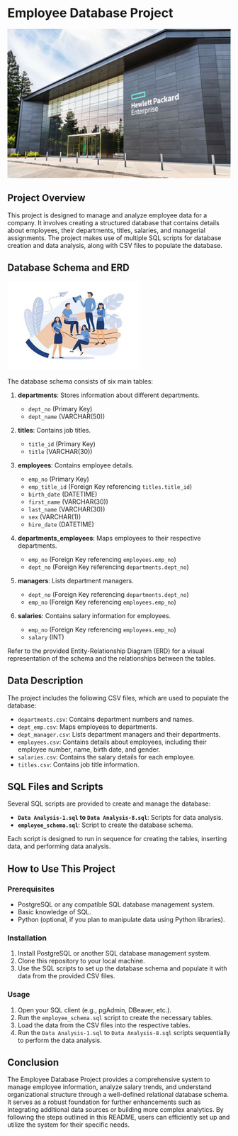 
# Employee Database Project
![Pewlett Hackard](Images/company.jpg)

## Project Overview

This project is designed to manage and analyze employee data for a company. It involves creating a structured database that contains details about employees, their departments, titles, salaries, and managerial assignments. The project makes use of multiple SQL scripts for database creation and data analysis, along with CSV files to populate the database.

## Database Schema and ERD
![Employee](Images/people.jpg)

The database schema consists of six main tables:

1. **departments**: Stores information about different departments.
   - `dept_no` (Primary Key)
   - `dept_name` (VARCHAR(50))

2. **titles**: Contains job titles.
   - `title_id` (Primary Key)
   - `title` (VARCHAR(30))

3. **employees**: Contains employee details.
   - `emp_no` (Primary Key)
   - `emp_title_id` (Foreign Key referencing `titles.title_id`)
   - `birth_date` (DATETIME)
   - `first_name` (VARCHAR(30))
   - `last_name` (VARCHAR(30))
   - `sex` (VARCHAR(1))
   - `hire_date` (DATETIME)

4. **departments_employees**: Maps employees to their respective departments.
   - `emp_no` (Foreign Key referencing `employees.emp_no`)
   - `dept_no` (Foreign Key referencing `departments.dept_no`)

5. **managers**: Lists department managers.
   - `dept_no` (Foreign Key referencing `departments.dept_no`)
   - `emp_no` (Foreign Key referencing `employees.emp_no`)

6. **salaries**: Contains salary information for employees.
   - `emp_no` (Foreign Key referencing `employees.emp_no`)
   - `salary` (INT)

Refer to the provided Entity-Relationship Diagram (ERD) for a visual representation of the schema and the relationships between the tables.

## Data Description

The project includes the following CSV files, which are used to populate the database:

- `departments.csv`: Contains department numbers and names.
- `dept_emp.csv`: Maps employees to departments.
- `dept_manager.csv`: Lists department managers and their departments.
- `employees.csv`: Contains details about employees, including their employee number, name, birth date, and gender.
- `salaries.csv`: Contains the salary details for each employee.
- `titles.csv`: Contains job title information.

## SQL Files and Scripts

Several SQL scripts are provided to create and manage the database:

- **`Data Analysis-1.sql` to `Data Analysis-8.sql`**: Scripts for data analysis.
- **`employee_schema.sql`**: Script to create the database schema.

Each script is designed to run in sequence for creating the tables, inserting data, and performing data analysis.

## How to Use This Project

### Prerequisites

- PostgreSQL or any compatible SQL database management system.
- Basic knowledge of SQL.
- Python (optional, if you plan to manipulate data using Python libraries).

### Installation

1. Install PostgreSQL or another SQL database management system.
2. Clone this repository to your local machine.
3. Use the SQL scripts to set up the database schema and populate it with data from the provided CSV files.

### Usage

1. Open your SQL client (e.g., pgAdmin, DBeaver, etc.).
2. Run the `employee_schema.sql` script to create the necessary tables.
3. Load the data from the CSV files into the respective tables.
4. Run the `Data Analysis-1.sql` to `Data Analysis-8.sql` scripts sequentially to perform the data analysis.


## Conclusion

The Employee Database Project provides a comprehensive system to manage employee information, analyze salary trends, and understand organizational structure through a well-defined relational database schema. It serves as a robust foundation for further enhancements such as integrating additional data sources or building more complex analytics. By following the steps outlined in this README, users can efficiently set up and utilize the system for their specific needs.

